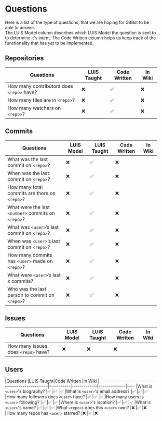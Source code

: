 # Questions

Here is a list of the type of questions, that we are hoping for GitBot to be able to answer.  
The LUIS Model column describes which LUIS Model the question is sent to to determine it's intent. The Code Written column helps us keep track of the functionality that has yet to be implemented.

## Repositories

|Questions											                    |LUIS Taught  |Code Written	|In Wiki
|---------------------------------------------------|-------------|-------------|----
|How many contributors does `<repo>` have?			    |❌			      |✅           |❌
|How many files are in `<repo>`?						        |❌			      |✅           |❌
|How many watchers on `<repo>`?			                |❌            |✅           |❌

## Commits

|Questions											                    |LUIS Model	   |LUIS Taught  |Code Written	|In Wiki 
|---------------------------------------------------|--------------|-------------|-------------|-----
|What was the last commit on `<repo>`?				      |❌            |✅           |❌
|When was the last commit on `<repo>`?				      |❌			      |✅           |❌
|How many total commits are there on `<repo>`?		  |❌			      |✅           |❌
|What were the last `<number>` commits on `<repo>`? |❌			      |✅           |❌
|What was `<user>`’s last commit on `<repo>`?			  |❌			      |✅           |❌
|When was `<user>`’s last commit on `<repo>`?			  |❌			      |✅           |❌
|How many commits has `<user>` made on `<repo>`?		|❌			      |✅           |❌
|What were `<user>`’s last x commits?					      |❌			      |✅           |❌
|Who was the last person to commit on `<repo>`?			|❌            |✅           |❌

## Issues

|Questions											                    |LUIS Model	|LUIS Taught  |Code Written	|In Wiki
|---------------------------------------------------|-----------|-------------|-------------|----
|How many issues does `<repo>` have?                |❌           |❌           |❌

## Users

|Questions											                    |LUIS Taught|Code Written	 |In Wiki
|---------------------------------------------------|-----------|-------------|--------------|----
|What is `<user>`'s biography?					            |✅          |✅            |✅
|What is `<user>`'s email address?			            |✅          |✅            |✅
|How many followers does `<user>` have?	            |✅          |✅            |✅
|How many users is `<user>` following?	            |✅          |✅            |✅
|Where is `<user>`'s location?					            |✅          |✅            |✅
|What is `<user>`'s name?								            |✅          |✅            |✅
|What `<repo>`s does this `<user>` own?			        |❌          |✅            |❌
|How many repos has `<user>` starred?			          |❌          |✅            |❌
